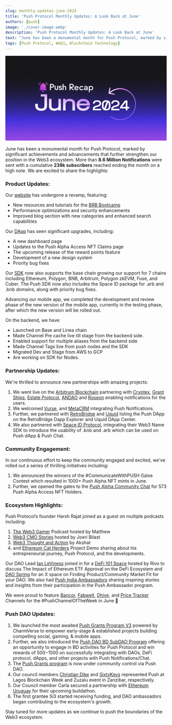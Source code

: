 ```yaml
---
slug: monthly-updates-june-2024
title: 'Push Protocol Monthly Updates: A Look Back at June'
authors: [push]
image: './cover-image.webp'
description: 'Push Protocol Monthly Updates: A Look Back at June'
text: "June has been a monumental month for Push Protocol, marked by significant achievements and advancements that further strengthen our position in the Web3 ecosystem. More than 8.6 Million Notifications were sent with a cumulative 238k subscribers reached ending the month on a high note."
tags: [Push Protocol, Web3, Blockchain Technology]
---
```


![Cover Image of Push Protocol Monthly Updates: A Look Back at June](./cover-image.webp)

<!--truncate-->

June has been a monumental month for Push Protocol, marked by significant achievements and advancements that further strengthen our position in the Web3 ecosystem. More than **8.6 Million Notifications** were sent with a cumulative **238k subscribers** reached ending the month on a high note. We are excited to share the highlights:

### Product Updates:

Our [website](https://push.org/) has undergone a revamp, featuring:

- New resources and tutorials for the [BRB Bootcamp](https://push.org/bootcamp/)
- Performance optimizations and security enhancements
- Improved blog section with new categories and enhanced search capabilities

Our [DApp](https://app.push.org/welcome) has seen significant upgrades, including:

- A new dashboard page
- Updates to the Push Alpha Access NFT Claims page
- The upcoming release of the reward points feature
- Development of a new design system
- Priority bug fixes

Our [SDK](https://github.com/push-protocol/push-sdk) now also supports the base chain growing our support for 7 chains including Ethereum, Polygon, BNB, Arbitrum, Polygon zkEVM, Fuse, and Cuber. The Push SDK now also includes the Space ID package for .arb and .bnb domains, along with priority bug fixes.

Advancing our mobile app, we completed the development and review phase of the new version of the mobile app, currently in the testing phase, after which the new version will be rolled out.

On the backend, we have:

- Launched on Base and Linea chain
- Made Channel Pre cache live till stage from the backend side.
- Enabled support for multiple aliases from the backend side
- Made Channel Tags live from push nodes and the SDK
- Migrated Dev and Stage from AWS to GCP
- Are working on SDK for Nodes.

### Partnership Updates:

We're thrilled to announce new partnerships with amazing projects:

1. We went live on the [Arbitrum Blockchain](https://push.org/blog/push-protocol-on-arbitrum-blockchain/) partnering with [Cryptex](https://app.push.org/channels/0xAeF69730D3210B151036C04434c2b1E551e20928), [Grant Ships](https://app.push.org/channels/0x67243d6c3c3bDc2F59D2f74ba1949a02973a529d), [Estate Protocol](https://app.push.org/channels/0x2A43cB483361FB5b3a09Bd11c24CbEE5cf1BE7Ca), [ANDAO](https://app.push.org/channels/0xf995b8145F6d17AECf0d0Fb54435Dd4D6B3060e5) and [Roseon](https://app.push.org/channels/0xcBEBcCCF0B846C686D68c4D9EDA95fb17a7eedaE) enabling notifications for the users.
2. We welcomed [Vurse](https://app.push.org/channels/0xD79771c38e4AfFCeAc05a61ffEB566d2CAF7Dc6A), and [MetaCRM](https://app.push.org/channels/0x518a3A3e11f9f86A4509374559Adf0313B687A38) integrating Push Notifications.
3. Further, we partnered with [RetroBridge](https://x.com/pushprotocol/status/1806327421664133423) and [Uquid](https://x.com/pushprotocol/status/1804220237929419071) listing the Push DApp on the RetroBridge Dapp Explorer and Uquid DApp Center.
4. We also partnered with [Space ID Protocol](https://x.com/pushprotocol/status/1804114717222281521), integrating their Web3 Name SDK to introduce the usability of .bnb and .arb which can be used on Push dApp & Push Chat.

### Community Engagement:

In our continuous effort to keep the community engaged and excited, we’ve rolled out a series of thrilling initiatives including:

1. We announced the winners of the #CommunicateWithPUSH Galxe Contest which resulted in 1000+ Push Alpha NFT mints in June.
2. Further, we opened the gates to the [Push Alpha Community Chat](https://app.push.org/chat/chatid:37799f9cb3ffd83eff4d2dc18913a3d9607f9c787a4374a7b3259bda28242cd6) for 573 Push Alpha Access NFT Holders.

### Ecosystem Highlights:

Push Protocol’s founder Harsh Rajat joined as a guest on multiple podcasts including: 

1. [The Web3 Gamer](https://x.com/pushprotocol/status/1801565106783871325) Podcast hosted by Matthew
2. [Web3 CMO Stories](https://x.com/pushprotocol/status/1805253308501614931) hosted by Joeri Bilast
3. [Web3 Thought and Action](https://x.com/pushprotocol/status/1800437383738929643) by Akshat
4. and [Ethereum Cat Herders](https://x.com/pushprotocol/status/1804541946779615403) Project Demo sharing about his entrepreneurial journey, Push Protocol, and the developments.

Our DAO Lead [Ian LeViness](https://x.com/ExpatCrypto3) joined in for a [DeFi 101 Space](https://x.com/pushprotocol/status/1798602250278875235) hosted by Rivo to discuss The Impact of Ethereum ETF Approval on the DeFi Ecosystem and [DAO Spring](https://x.com/pushprotocol/status/1801201370684436684) for an X space on Finding Product/Community Market Fit for your DAO. We also had [Push India Ambassadors](https://x.com/PushProtocol_IN/status/1802801933830566022) sharing inspiring stories and insights from their participation in the Push Ambassador program. 

We were proud to feature [Bancor](https://app.push.org/channels/0x7F41abf7fDb9E4A6373EC3BAB3Df814b5CCceCC3), [Fabwelt](https://app.push.org/channels/0x361Cb6BE977d0113A33914A8f952Ced95747F793), [Dhive](https://app.push.org/channels/0xbc7797319B3eD4246c7078CC4e8B28Ea2C6872D0), and [Price Tracker](https://app.push.org/channels/0x48De2669db5C2da4bf36C29ef9CFd62057B4b6C8) Channels for the #PushChannelOfTheWeek in June 🔔

### Push DAO Updates:

1. We launched the most awaited [Push Grants Program V3](https://mirror.xyz/0x1fdac7887A701609bcFb9188f5912EC59bDb33BE/-n9pgSJ2FZz75yPoEa-0a5mcg-SsHAiz6R8YdyrsO5I) powered by CharmVerse to empower early-stage & established projects building compelling social, gaming, & mobile apps.
2. Further, we also introduced the [Push DAO BD SubDAO Program](https://mirror.xyz/0x1fdac7887A701609bcFb9188f5912EC59bDb33BE/N8ZFxd1xU4pr1EeFR-0BJ9V01oYSUnie-ld21mzahBg) offering an opportunity to engage in BD activities for Push Protocol and win rewards of $500-$1500 on successfully integrating with DAOs, DeFi protocol, dApps, and other projects with Push Notifications/Chat.
3. The [Push Grants program](https://mirror.xyz/0x1fdac7887A701609bcFb9188f5912EC59bDb33BE/-n9pgSJ2FZz75yPoEa-0a5mcg-SsHAiz6R8YdyrsO5I) is now under community control via Push DAO.
4. Our council members [Christian Dike](https://gov.push.org/u/christiandike/summary) and [SixtyKeys](https://gov.push.org/u/sixtykeys/summary) represented Push at Lagos Blockchain Week and  Zuzalu event in Zanzibar, respectively.
5. Our Council member Carla secured a partnership with [Ethereum Uruguay](https://www.ethereumuruguay.org/) for their upcoming buildathon.
6. The first grantee Si3 started receiving funding, and DAO ambassadors began contributing to the ecosystem's growth.

Stay tuned for more updates as we continue to push the boundaries of the Web3 ecosystem.